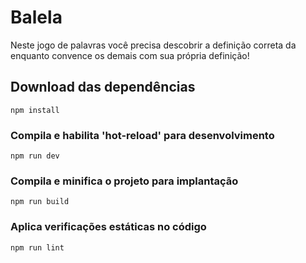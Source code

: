 # Balela

Neste jogo de palavras você precisa descobrir a definição correta da enquanto convence os demais com sua própria definição!

## Download das dependências
```
npm install
```

### Compila e habilita 'hot-reload' para desenvolvimento
```
npm run dev
```

### Compila e minifica o projeto para implantação
```
npm run build
```

### Aplica verificações estáticas no código
```
npm run lint
```
